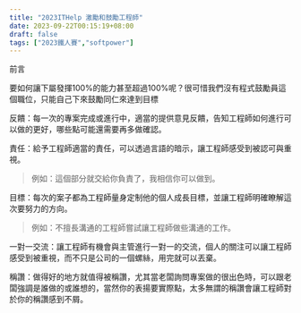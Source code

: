 ```yaml
---
title: "2023ITHelp 激勵和鼓勵工程師"
date: 2023-09-22T00:15:19+08:00
draft: false
tags: ["2023鐵人賽","softpower"]
---
```

前言

要如何讓下屬發揮100%的能力甚至超過100%呢？很可惜我們沒有程式鼓勵員這個職位，只能自己下來鼓勵同仁來達到目標

反饋：每一次的專案完成或進行中，適當的提供意見反饋，告知工程師如何進行可以做的更好，哪些點可能還需要再多做確認。

責任：給予工程師適當的責任，可以透過言語的暗示，讓工程師感受到被認可與重視。

> 例如：這個部分就交給你負責了，我相信你可以做到。

目標：每次的案子都為工程師量身定制他的個人成長目標，並讓工程師明確瞭解這次要努力的方向。

> 例如：不擅長溝通的工程師嘗試讓工程師做些溝通的工作。

一對一交流：讓工程師有機會與主管進行一對一的交流，個人的關注可以讓工程師感受到被重視，而不只是公司的一個螺絲，用完就可以丟棄。

稱讚：做得好的地方就值得被稱讚，尤其當老闆詢問專案做的很出色時，可以跟老闆強調是誰做的或誰想的，當然你的表揚要實際點，太多無謂的稱讚會讓工程師對於你的稱讚感到不屑。

